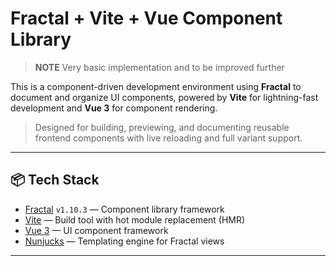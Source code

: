 
# Fractal + Vite + Vue Component Library

> **NOTE** Very basic implementation and to be improved further 

This is a component-driven development environment using **Fractal** to document and organize UI components, powered by **Vite** for lightning-fast development and **Vue 3** for component rendering.

> Designed for building, previewing, and documenting reusable frontend components with live reloading and full variant support.

---

## 📦 Tech Stack

- [Fractal](https://fractal.build/) `v1.10.3` — Component library framework
- [Vite](https://vitejs.dev/) — Build tool with hot module replacement (HMR)
- [Vue 3](https://vuejs.org/) — UI component framework
- [Nunjucks](https://mozilla.github.io/nunjucks/) — Templating engine for Fractal views

---
